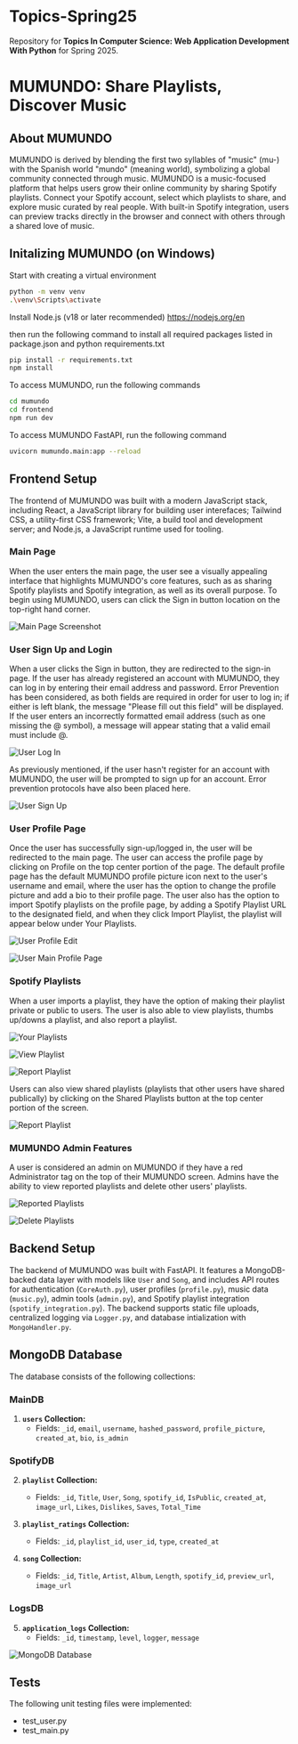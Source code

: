# Topics-Spring25
Repository for **Topics In Computer Science: Web Application Development With Python** for Spring 2025.

# **MUMUNDO: Share Playlists, Discover Music**

## **About MUMUNDO**
MUMUNDO is derived by blending the first two syllables of "music" (mu-) with the Spanish world "mundo" (meaning world), symbolizing a global community connected through music. MUMUNDO is a music-focused platform that helps users grow their online community by sharing Spotify playlists. Connect your Spotify account, select which playlists to share, and explore music curated by real people. With built-in Spotify integration, users can preview tracks directly in the browser and connect with others through a shared love of music.

## **Initalizing MUMUNDO (on Windows)**
Start with creating a virtual environment

```bash
python -m venv venv
.\venv\Scripts\activate
```

Install Node.js (v18 or later recommended)
https://nodejs.org/en

then run the following command to install all required packages listed in package.json and python requirements.txt

```bash
pip install -r requirements.txt
npm install
```

To access MUMUNDO, run the following commands
```bash
cd mumundo
cd frontend
npm run dev
```

To access MUMUNDO FastAPI, run the following command
```bash
uvicorn mumundo.main:app --reload
```

## **Frontend Setup**
The frontend of MUMUNDO was built with a modern JavaScript stack, including React, a JavaScript library for building user interefaces; Tailwind CSS, a utility-first CSS framework; Vite, a build tool and development server; and Node.js, a JavaScript runtime used for tooling.

### **Main Page**
When the user enters the main page, the user see a visually appealing interface that highlights  MUMUNDO's core features, such as as sharing Spotify playlists and Spotify integration, as well as its overall purpose. To begin using MUMUNDO, users can click the Sign in button location on the top-right hand corner.

![Main Page Screenshot](https://raw.githubusercontent.com/JP-N/Topics-Spring25-Final-Project/main/mumundo/demoscreenshots/mainpage.PNG)

### **User Sign Up and Login**
When a user clicks the Sign in button, they are redirected to the sign-in page. If the user has already registered an account with MUMUNDO, they can log in by entering their email address and password. Error Prevention has been considered, as both fields are required in order for user to log in; if either is left blank, the message "Please fill out this field" will be displayed. If the user enters an incorrectly formatted email address (such as one missing the @ symbol), a message will appear stating that a valid email must include @.

![User Log In](https://raw.githubusercontent.com/JP-N/Topics-Spring25-Final-Project/main/mumundo/demoscreenshots/signin.PNG)

As previously mentioned, if the user hasn't register for an account with MUMUNDO, the user will be prompted to sign up for an account. Error prevention protocols have also been placed here.

![User Sign Up](https://raw.githubusercontent.com/JP-N/Topics-Spring25-Final-Project/main/mumundo/demoscreenshots/signup.PNG)

### **User Profile Page**
Once the user has successfully sign-up/logged in, the user will be redirected to the main page. The user can access the profile page by clicking on Profile on the top center portion of the page. The default profile page has the default MUMUNDO profile picture icon next to the user's username and email, where the user has the option to change the profile picture and add a bio to their profile page. The user also has the option to import Spotify playlists on the profile page, by adding a Spotify Playlist URL to the designated field, and when they click Import Playlist, the playlist will appear below under Your Playlists.

![User Profile Edit](https://raw.githubusercontent.com/JP-N/Topics-Spring25-Final-Project/main/mumundo/demoscreenshots/editprofile.PNG)

![User Main Profile Page](https://raw.githubusercontent.com/JP-N/Topics-Spring25-Final-Project/main/mumundo/demoscreenshots/profile.PNG)

### **Spotify Playlists**
When a user imports a playlist, they have the option of making their playlist private or public to users. The user is also able to view playlists, thumbs up/downs a playlist, and also report a playlist.

![Your Playlists](https://raw.githubusercontent.com/JP-N/Topics-Spring25-Final-Project/main/mumundo/demoscreenshots/yourplaylists.PNG)

![View Playlist](https://raw.githubusercontent.com/JP-N/Topics-Spring25-Final-Project/main/mumundo/demoscreenshots/viewplaylists.PNG)

![Report Playlist](https://raw.githubusercontent.com/JP-N/Topics-Spring25-Final-Project/main/mumundo/demoscreenshots/reportplaylists.PNG)

Users can also view shared playlists (playlists that other users have shared publically) by clicking on the Shared Playlists button at the top center portion of the screen.

![Report Playlist](https://raw.githubusercontent.com/JP-N/Topics-Spring25-Final-Project/main/mumundo/demoscreenshots/sharedplaylists.PNG)

### **MUMUNDO Admin Features**
A user is considered an admin on MUMUNDO if they have a red Administrator tag on the top of their MUMUNDO screen. Admins have the ability to view reported playlists and delete other users' playlists.

![Reported Playlists](https://raw.githubusercontent.com/JP-N/Topics-Spring25-Final-Project/main/mumundo/demoscreenshots/reportedplaylists.PNG)

![Delete Playlists](https://raw.githubusercontent.com/JP-N/Topics-Spring25-Final-Project/main/mumundo/demoscreenshots/deleteplaylists.PNG)


## **Backend Setup**
The backend of MUMUNDO was built with FastAPI. It features a MongoDB-backed data layer with models like `User` and `Song`, and includes API routes for authentication (`CoreAuth.py`), user profiles (`profile.py`), music data (`music.py`), admin tools (`admin.py`), and Spotify playlist integration (`spotify_integration.py`). The backend supports static file uploads, centralized logging via `Logger.py`, and database intialization with `MongoHandler.py`.

## **MongoDB Database**
The database consists of the following collections:
### MainDB

1. **`users` Collection:**
   - Fields: `_id`, `email`, `username`, `hashed_password`, `profile_picture`, `created_at`, `bio`, `is_admin`

### SpotifyDB

2. **`playlist` Collection:**
   - Fields: `_id`, `Title`, `User`, `Song`, `spotify_id`, `IsPublic`, `created_at`, `image_url`, `Likes`, `Dislikes`, `Saves`, `Total_Time`

3. **`playlist_ratings` Collection:**
   - Fields: `_id`, `playlist_id`, `user_id`, `type`, `created_at`

4. **`song` Collection:**
   - Fields: `_id`, `Title`, `Artist`, `Album`, `Length`, `spotify_id`, `preview_url`, `image_url`

### LogsDB

5. **`application_logs` Collection:**
   - Fields: `_id`, `timestamp`, `level`, `logger`, `message`
  
![MongoDB Database](https://raw.githubusercontent.com/JP-N/Topics-Spring25-Final-Project/main/mumundo/demoscreenshots/mongodb.PNG)

## Tests
The following unit testing files were implemented:
- test_user.py
- test_main.py
